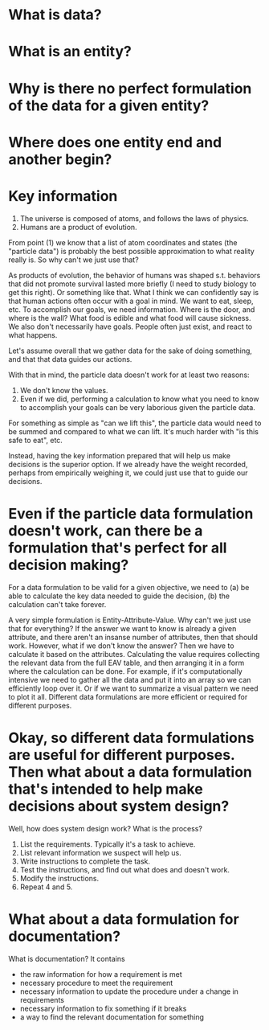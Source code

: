 # What is data?

# What is an entity?

# Why is there no perfect formulation of the data for a given entity?


# Where does one entity end and another begin?

# Key information

1. The universe is composed of atoms, and follows the laws of physics.
2. Humans are a product of evolution.

From point (1) we know that a list of atom coordinates and states (the "particle data") is probably the best possible approximation to what reality really is. So why can't we just use that?

As products of evolution, the behavior of humans was shaped s.t. behaviors that did not promote survival lasted more briefly (I need to study biology to get this right).  Or something like that. What I think we can confidently say is that human actions often occur with a goal in mind. We want to eat, sleep, etc. To accomplish our goals, we need information. Where is the door, and where is the wall? What food is edible and what food will cause sickness. We also don't necessarily have goals. People often just exist,
and react to what happens.

Let's assume overall that we gather data for the sake of doing something, and that that data guides our actions.

With that in mind, the particle data doesn't work for at least two reasons:
1. We don't know the values.
2. Even if we did, performing a calculation to know what you need to know to accomplish your goals can be very laborious given the particle data.

For something as simple as "can we lift this", the particle data would need to be summed and compared to what we can lift. It's much harder with "is this safe to eat", etc.

Instead, having the key information prepared that will help us make decisions is the superior option. If we already have the weight recorded, perhaps from empirically weighing it, we could just use that to guide our decisions.

# Even if the particle data formulation doesn't work, can there be a formulation that's perfect for all decision making?

For a data formulation to be valid for a given objective, we need to (a) be able to calculate the key data needed to guide the decision, (b) the calculation can't take forever.

A very simple formulation is Entity-Attribute-Value. Why can't we just use that for everything? If the answer we want to know is already a given attribute, and there aren't an insanse number of attributes, then that should work. However, what if we don't know the answer? Then we have to calculate it based on the attributes. Calculating the value requires collecting the relevant data from the full EAV table, and then arranging it in a form where the calculation can be done. For example, if it's computationally intensive we need to gather all the data and put it into an array so we can efficiently loop over it. Or if we want to summarize a visual pattern we need to plot it all. Different data formulations are more efficient or required for different purposes.

# Okay, so different data formulations are useful for different purposes. Then what about a data formulation that's intended to help make decisions about system design?

Well, how does system design work? What is the process?

1. List the requirements. Typically it's a task to achieve.
2. List relevant information we suspect will help us.
3. Write instructions to complete the task.
4. Test the instructions, and find out what does and doesn't work.
5. Modify the instructions.
6. Repeat 4 and 5.

# What about a data formulation for documentation?

What is documentation? It contains
- the raw information for how a requirement is met
- necessary procedure to meet the requirement
- necessary information to update the procedure under a change in requirements
- necessary information to fix something if it breaks
- a way to find the relevant documentation for something
